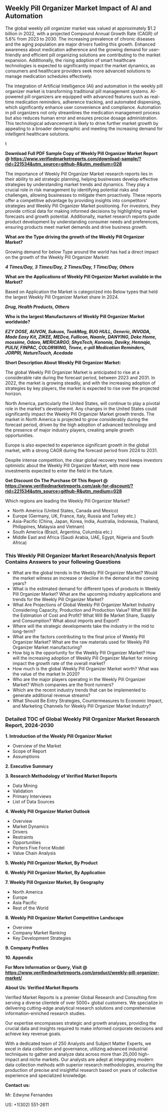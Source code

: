 <h2>Weekly Pill Organizer Market Impact of AI and Automation</h2><p>The global weekly pill organizer market was valued at approximately $1.2 billion in 2022, with a projected Compound Annual Growth Rate (CAGR) of 5.6% from 2023 to 2030. The increasing prevalence of chronic diseases and the aging population are major drivers fueling this growth. Enhanced awareness about medication adherence and the growing demand for user-friendly and efficient pill organizing solutions are contributing to the market expansion. Additionally, the rising adoption of smart healthcare technologies is expected to significantly impact the market dynamics, as consumers and healthcare providers seek more advanced solutions to manage medication schedules effectively.</p><p>The integration of Artificial Intelligence (AI) and automation in the weekly pill organizer market is transforming traditional pill management systems. AI-powered pill organizers are equipped with advanced features such as real-time medication reminders, adherence tracking, and automated dispensing, which significantly enhance user convenience and compliance. Automation in pill organizers not only streamlines the medication management process but also reduces human error and ensures precise dosage administration. This technological advancement is likely to drive further market growth by appealing to a broader demographic and meeting the increasing demand for intelligent healthcare solutions.</p>t</p><p id="" class=""><strong>Download Full PDF Sample Copy of Weekly Pill Organizer Market Report @ <a href="https://www.verifiedmarketreports.com/download-sample/?rid=221534&utm_source=github-R&utm_medium=028" target="_blank">https://www.verifiedmarketreports.com/download-sample/?rid=221534&utm_source=github-R&utm_medium=028</a></strong></p><p>The importance of&nbsp;Weekly Pill Organizer Market research reports lies in their ability to aid strategic planning, helping businesses develop effective strategies by understanding market trends and dynamics. They play a crucial role in risk management by identifying potential risks and challenges, allowing businesses to mitigate them proactively. These reports offer a competitive advantage by providing insights into competitors' strategies and Weekly Pill Organizer Market positioning. For investors, they provide critical data for making informed decisions by highlighting market forecasts and growth potential. Additionally, market research reports guide product development by understanding consumer needs and preferences, ensuring products meet market demands and drive business growth.</p><p><strong>What are the&nbsp;Type driving the growth of the Weekly Pill Organizer Market?</strong></p><p id="" class="">Growing demand for below Type around the world has had a direct impact on the growth of the Weekly Pill Organizer Market:</p><em><strong>4 Times/Day, 3 Times/Day, 2 Times/Day, 1 Time/Day, Others</strong></em></p><strong>What are the&nbsp;Applications&nbsp;of Weekly Pill Organizer Market available in the Market?</strong></p><p id="" class="">Based on Application the Market is categorized into Below types that held the largest Weekly Pill Organizer Market share In 2024.</p><em><strong>Drug, Health Products, Others</strong></em></p><strong>Who is the largest Manufacturers of Weekly Pill Organizer Market worldwide?</strong></p><p><em><strong>EZY DOSE, AUVON, Sukuos, TookMag, BUG HULL, Generic, INVODA, Made Easy Kit, ZIKEE, MEDca, Fullicon, Naanle, DANYING, Deke Home, mossime, Odaro, MERICARGO, ShysTech, Kononia, Daviky, Hennaja, PULIV, FINPAC, COLORWING, Tnvee, e-pill Medication Reminders, JORPRI, NatureTouch, Acedada</strong></em></p><p id="" class=""><strong>Short Description About Weekly Pill Organizer Market:</strong></p><p>The global Weekly Pill Organizer Market is anticipated to rise at a considerable rate during the forecast period, between 2023 and 2031. In 2022, the market is growing steadily, and with the increasing adoption of strategies by key players, the market is expected to rise over the projected horizon.</p><p>North America, particularly the United States, will continue to play a pivotal role in the market's development. Any changes in the United States could significantly impact the Weekly Pill Organizer Market growth trends. The market in North America is projected to grow considerably during the forecast period, driven by the high adoption of advanced technology and the presence of major industry players, creating ample growth opportunities.</p><p>Europe is also expected to experience significant growth in the global market, with a strong CAGR during the forecast period from 2024 to 2031.</p><p>Despite intense competition, the clear global recovery trend keeps investors optimistic about the Weekly Pill Organizer Market, with more new investments expected to enter the field in the future.</p><p id="" class=""><strong>Get Discount On The Purchase Of This Report @ <a href="https://www.verifiedmarketreports.com/ask-for-discount/?rid=221534&utm_source=github-R&utm_medium=028" target="_blank">https://www.verifiedmarketreports.com/ask-for-discount/?rid=221534&utm_source=github-R&utm_medium=028</a></strong></p>Which regions are leading the Weekly Pill Organizer Market?</p><ul><li>North America (United States, Canada and Mexico)</li><li>Europe (Germany, UK, France, Italy, Russia and Turkey etc.)</li><li>Asia-Pacific (China, Japan, Korea, India, Australia, Indonesia, Thailand, Philippines, Malaysia and Vietnam)</li><li>South America (Brazil, Argentina, Columbia etc.)</li><li>Middle East and Africa (Saudi Arabia, UAE, Egypt, Nigeria and South Africa)</li></ul><h3 id="" class="">This Weekly Pill Organizer Market Research/Analysis Report Contains Answers to your following Questions</h3><ul><li>What are the global trends in the Weekly Pill Organizer Market? Would the market witness an increase or decline in the demand in the coming years?</li><li>What is the estimated demand for different types of products in Weekly Pill Organizer Market? What are the upcoming industry applications and trends for the Weekly Pill Organizer Market?</li><li>What Are Projections of Global Weekly Pill Organizer Market Industry Considering Capacity, Production and Production Value? What Will Be the Estimation of Cost and Profit? What Will Be Market Share, Supply and Consumption? What about imports and Export?</li><li>Where will the strategic developments take the industry in the mid to long-term?</li><li>What are the factors contributing to the final price of Weekly Pill Organizer Market? What are the raw materials used for Weekly Pill Organizer Market manufacturing?</li><li>How big is the opportunity for the Weekly Pill Organizer Market? How will the increasing adoption of Weekly Pill Organizer Market for mining impact the growth rate of the overall market?</li><li>How much is the global Weekly Pill Organizer Market worth? What was the value of the market In 2020?</li><li>Who are the major players operating in the Weekly Pill Organizer Market? Which companies are the front runners?</li><li>Which are the recent industry trends that can be implemented to generate additional revenue streams?</li><li>What Should Be Entry Strategies, Countermeasures to Economic Impact, and Marketing Channels for Weekly Pill Organizer Market Industry?</li></ul><h3 id="" class="">Detailed TOC of Global Weekly Pill Organizer Market Research Report, 2024-2030</h3><p id="" class=""><strong>1. Introduction of the Weekly Pill Organizer Market</strong></p><ul><li>Overview of the Market</li><li>Scope of Report</li><li>Assumptions</li></ul><p id="" class=""><strong>2. Executive Summary</strong></p><p id="" class=""><strong>3. Research Methodology of Verified Market Reports</strong></p><ul><li>Data Mining</li><li>Validation</li><li>Primary Interviews</li><li>List of Data Sources</li></ul><p id="" class=""><strong>4. Weekly Pill Organizer Market Outlook</strong></p><ul><li>Overview</li><li>Market Dynamics</li><li>Drivers</li><li>Restraints</li><li>Opportunities</li><li>Porters Five Force Model</li><li>Value Chain Analysis</li></ul><p id="" class=""><strong>5. Weekly Pill Organizer Market, By Product</strong></p><p id="" class=""><strong>6. Weekly Pill Organizer Market, By Application</strong></p><p id="" class=""><strong>7. Weekly Pill Organizer Market, By Geography</strong></p><ul><li>North America</li><li>Europe</li><li>Asia Pacific</li><li>Rest of the World</li></ul><p id="" class=""><strong>8. Weekly Pill Organizer Market Competitive Landscape</strong></p><ul><li>Overview</li><li>Company Market Ranking</li><li>Key Development Strategies</li></ul><p id="" class=""><strong>9. Company Profiles</strong></p><p id="" class=""><strong>10. Appendix</strong></p><p id="" class=""><strong>For More Information or Query, Visit @ <a href="https://www.verifiedmarketreports.com/product/weekly-pill-organizer-market/" target="_blank">https://www.verifiedmarketreports.com/product/weekly-pill-organizer-market/</a></strong></p><p id="" class=""><strong>About Us: Verified Market Reports</strong></p><p id="" class="">Verified Market Reports is a premier Global Research and Consulting firm serving a diverse clientele of over 5000+ global customers. We specialize in delivering cutting-edge analytical research solutions and comprehensive information-enriched research studies.</p><p id="" class="">Our expertise encompasses strategic and growth analyses, providing the crucial data and insights required to make informed corporate decisions and achieve key revenue goals.</p><p id="" class="">With a dedicated team of 250 Analysts and Subject Matter Experts, we excel in data collection and governance, utilizing advanced industrial techniques to gather and analyze data across more than 25,000 high-impact and niche markets. Our analysts are adept at integrating modern data collection methods with superior research methodologies, ensuring the production of precise and insightful research based on years of collective experience and specialized knowledge.</p><p id="" class=""><strong>Contact us:</strong></p><p id="" class="">Mr. Edwyne Fernandes</p><p id="" class="">US: +1(302) 551-2611</p>